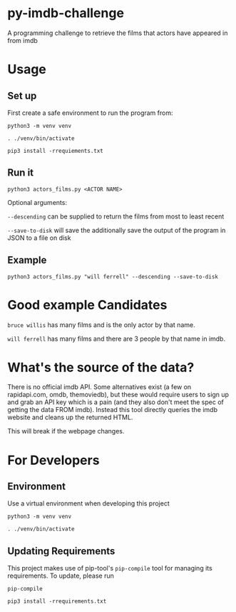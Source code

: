 # py-imdb-challenge

A programming challenge to retrieve the films that actors have appeared in from imdb

# Usage

## Set up

First create a safe environment to run the program from:

`python3 -m venv venv`

`. ./venv/bin/activate`

`pip3 install -rrequiements.txt`

## Run it

`python3 actors_films.py <ACTOR NAME>`

Optional arguments:

`--descending` can be supplied to return the films from most to least recent

`--save-to-disk` will save the additionally save the output of the program in JSON to a file on disk

## Example 

`python3 actors_films.py "will ferrell" --descending --save-to-disk`


# Good example Candidates

`bruce willis` has many films and is the only actor by that name.

`will ferrell` has many films and there are 3 people by that name in imdb.

# What's the source of the data?

There is no official imdb API.  Some alternatives exist (a few on rapidapi.com, omdb, themoviedb), but these would require users to sign up and grab an API key which is a pain (and they also don't meet the spec of getting the data FROM imdb).  Instead this tool directly queries the imdb website and cleans up the returned HTML.  

This will break if the webpage changes.  

# For Developers

## Environment
Use a virtual environment when developing this project

`python3 -m venv venv`

`. ./venv/bin/activate`

## Updating Requirements

This project makes use of pip-tool's `pip-compile` tool for managing its requirements.  To update, please run

`pip-compile`

`pip3 install -rrequirements.txt`
